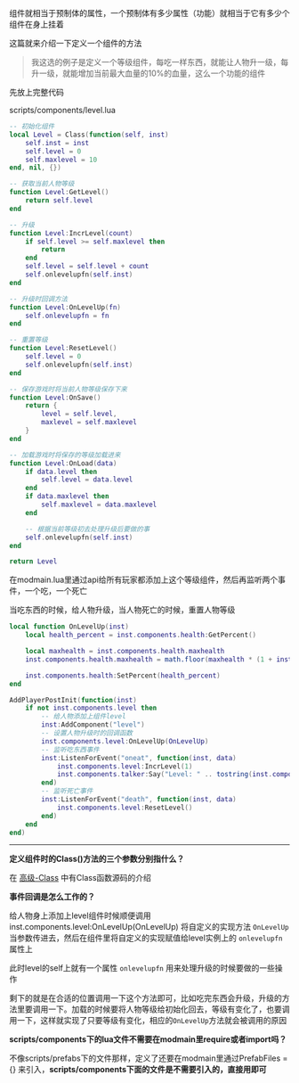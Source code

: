 组件就相当于预制体的属性，一个预制体有多少属性（功能）就相当于它有多少个组件在身上挂着

这篇就来介绍一下定义一个组件的方法

> 我这选的例子是定义一个等级组件，每吃一样东西，就能让人物升一级，每升一级，就能增加当前最大血量的10%的血量，这么一个功能的组件

先放上完整代码

scripts/components/level.lua
```lua
-- 初始化组件
local Level = Class(function(self, inst)
    self.inst = inst
    self.level = 0
    self.maxlevel = 10
end, nil, {})

-- 获取当前人物等级
function Level:GetLevel()
    return self.level
end

-- 升级
function Level:IncrLevel(count)
    if self.level >= self.maxlevel then
        return
    end
    self.level = self.level + count
    self.onlevelupfn(self.inst)
end

-- 升级时回调方法
function Level:OnLevelUp(fn)
    self.onlevelupfn = fn
end

-- 重置等级
function Level:ResetLevel()
    self.level = 0
    self.onlevelupfn(self.inst)
end

-- 保存游戏时将当前人物等级保存下来
function Level:OnSave()
    return {
        level = self.level,
        maxlevel = self.maxlevel
    }
end

-- 加载游戏时将保存的等级加载进来
function Level:OnLoad(data)
    if data.level then
        self.level = data.level
    end
    if data.maxlevel then
        self.maxlevel = data.maxlevel
    end

    -- 根据当前等级初去处理升级后要做的事
    self.onlevelupfn(self.inst)
end

return Level
```

在modmain.lua里通过api给所有玩家都添加上这个等级组件，然后再监听两个事件，一个吃，一个死亡

当吃东西的时候，给人物升级，当人物死亡的时候，重置人物等级

```lua
local function OnLevelUp(inst)
    local health_percent = inst.components.health:GetPercent()

    local maxhealth = inst.components.health.maxhealth
    inst.components.health.maxhealth = math.floor(maxhealth * (1 + inst.components.level:GetLevel() * 0.1))

    inst.components.health:SetPercent(health_percent)
end

AddPlayerPostInit(function(inst)
    if not inst.components.level then
        -- 给人物添加上组件level
        inst:AddComponent("level")
        -- 设置人物升级时的回调函数
        inst.components.level:OnLevelUp(OnLevelUp)
        -- 监听吃东西事件
        inst:ListenForEvent("oneat", function(inst, data)
            inst.components.level:IncrLevel(1)
            inst.components.talker:Say("Level: " .. tostring(inst.components.level:GetLevel()))
        end)
        -- 监听死亡事件
        inst:ListenForEvent("death", function(inst, data)
            inst.components.level:ResetLevel()
        end)
    end
end)
```

------

**定义组件时的Class()方法的三个参数分别指什么？**

在 [高级-Class](https://tomoya92.github.io/dstmod-tutorial/#/class) 中有Class函数源码的介绍

**事件回调是怎么工作的？**

给人物身上添加上level组件时候顺便调用 inst.components.level:OnLevelUp(OnLevelUp) 将自定义的实现方法 `OnLevelUp` 当参数传进去，然后在组件里将自定义的实现赋值给level实例上的 `onlevelupfn` 属性上

此时level的self上就有一个属性 `onlevelupfn` 用来处理升级的时候要做的一些操作

剩下的就是在合适的位置调用一下这个方法即可，比如吃完东西会升级，升级的方法里要调用一下。加载的时候要将人物等级给初始化回去，等级有变化了，也要调用一下，这样就实现了只要等级有变化，相应的`OnLevelUp`方法就会被调用的原因

**scripts/components下的lua文件不需要在modmain里require或者import吗？**

不像scripts/prefabs下的文件那样，定义了还要在modmain里通过PrefabFiles = {} 来引入，**scripts/components下面的文件是不需要引入的，直接用即可**
